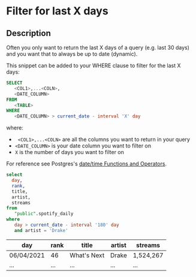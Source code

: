 #  Filter for last X days

## Description
Often you only want to return the last X days of a query (e.g. last 30 days) and you want that to always be up to date (dynamic).


This snippet can be added to your WHERE clause to filter for the last X days:

``` sql
SELECT
   <COL1>,...<COLN>,
   <DATE_COLUMN>
FROM
   <TABLE>
WHERE
   <DATE_COLUMN> > current_date - interval 'X' day
```
where:


- ` <COL1>,...<COLN>` are all the columns you want to return in your query
-  `<DATE_COLUMN>`  is your date column you want to filter on
-  `X` is the number of days you want to filter on


For reference see Postgres's [date/time Functions and Operators](https://www.postgresql.org/docs/8.2/functions-datetime.html).

```sql
select 
  day,
  rank,
  title,
  artist,
  streams
from 
   "public".spotify_daily
where 
   day > current_date - interval '180' day
   and artist = 'Drake'
```
|day|rank|title|artist|streams|
|---|----|-----|------|-------|
|06/04/2021|46|What's Next|Drake|1,524,267|
|...|...|...|...|...|
